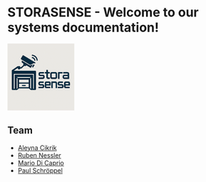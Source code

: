 # STORASENSE - Welcome to our systems documentation!

<img src="../images/icon01.png" alt="logo" width="150" />

## Team
* [Aleyna Cikrik](https://github.com/AleynaCikrik)
* [Ruben Nessler](https://github.com/rubennlr)
* [Mario Di Caprio](https://github.com/MarioDiCaprio)
* [Paul Schröppel](https://github.com/ernter4)
